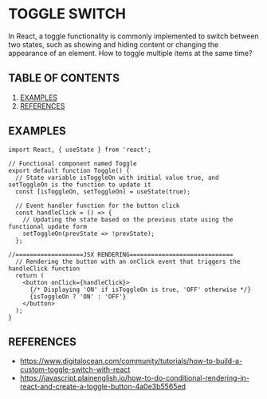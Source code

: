 # TOGGLE SWITCH
In React, a toggle functionality is commonly implemented to switch between two states, such as showing and hiding content or changing the appearance of an element. 
How to toggle multiple items at the same time?

## TABLE OF CONTENTS
1. [EXAMPLES](#examples)
2. [REFERENCES](#references)

## EXAMPLES

```
import React, { useState } from 'react';

// Functional component named Toggle
export default function Toggle() {
  // State variable isToggleOn with initial value true, and setToggleOn is the function to update it
  const [isToggleOn, setToggleOn] = useState(true);

  // Event handler function for the button click
  const handleClick = () => {
    // Updating the state based on the previous state using the functional update form
    setToggleOn(prevState => !prevState);
  };

//===================JSX RENDERING=============================
  // Rendering the button with an onClick event that triggers the handleClick function
  return (
    <button onClick={handleClick}>
      {/* Displaying 'ON' if isToggleOn is true, 'OFF' otherwise */}
      {isToggleOn ? 'ON' : 'OFF'}
    </button>
  );
}
```

## REFERENCES

- https://www.digitalocean.com/community/tutorials/how-to-build-a-custom-toggle-switch-with-react
- https://javascript.plainenglish.io/how-to-do-conditional-rendering-in-react-and-create-a-toggle-button-4a0e3b5565ed 
